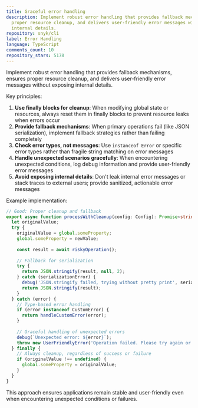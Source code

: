 ```yaml
---
title: Graceful error handling
description: Implement robust error handling that provides fallback mechanisms, ensures
  proper resource cleanup, and delivers user-friendly error messages without exposing
  internal details.
repository: snyk/cli
label: Error Handling
language: TypeScript
comments_count: 10
repository_stars: 5178
---
```


Implement robust error handling that provides fallback mechanisms, ensures proper resource cleanup, and delivers user-friendly error messages without exposing internal details.

Key principles:
1. **Use finally blocks for cleanup**: When modifying global state or resources, always reset them in finally blocks to prevent resource leaks when errors occur
2. **Provide fallback mechanisms**: When primary operations fail (like JSON serialization), implement fallback strategies rather than failing completely
3. **Check error types, not messages**: Use `instanceof Error` or specific error types rather than fragile string matching on error messages
4. **Handle unexpected scenarios gracefully**: When encountering unexpected conditions, log debug information and provide user-friendly error messages
5. **Avoid exposing internal details**: Don't leak internal error messages or stack traces to external users; provide sanitized, actionable error messages

Example implementation:
```typescript
// Good: Proper cleanup and fallback
export async function processWithCleanup(config: Config): Promise<string> {
  let originalValue;
  try {
    originalValue = global.someProperty;
    global.someProperty = newValue;
    
    const result = await riskyOperation();
    
    // Fallback for serialization
    try {
      return JSON.stringify(result, null, 2);
    } catch (serializationError) {
      debug('JSON.stringify failed, trying without pretty print', serializationError);
      return JSON.stringify(result);
    }
  } catch (error) {
    // Type-based error handling
    if (error instanceof CustomError) {
      return handleCustomError(error);
    }
    
    // Graceful handling of unexpected errors
    debug(`Unexpected error: ${error}`);
    throw new UserFriendlyError('Operation failed. Please try again or contact support.');
  } finally {
    // Always cleanup, regardless of success or failure
    if (originalValue !== undefined) {
      global.someProperty = originalValue;
    }
  }
}
```

This approach ensures applications remain stable and user-friendly even when encountering unexpected conditions or failures.